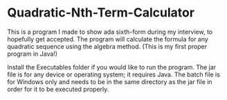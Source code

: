 # Quadratic-Nth-Term-Calculator
This is a program I made to show ada sixth-form during my interview, to hopefully get accepted.  The program will calculate the formula for any quadratic sequence using the algebra method. (This is my first proper program in Java!)

Install the Executables folder if you would like to run the program. The jar file is for any device or operating system; it requires Java.
The batch file is for Windows only and needs to be in the same directory as the jar file in order for it to be executed properly.
